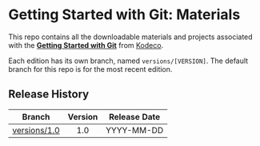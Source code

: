# Getting Started with Git: Materials

This repo contains all the downloadable materials and projects associated with the **[Getting Started with Git](https://www.kodeco.com/library)** from [Kodeco](https://www.kodeco.com).

Each edition has its own branch, named `versions/[VERSION]`. The default branch for this repo is for the most recent edition.

## Release History

| Branch                                                                                  | Version | Release Date |
| --------------------------------------------------------------------------------------- |:-------:|:------------:|
| [versions/1.0](https://github.com/kodecocodes/video-sgit-materials/tree/versions/1.0) | 1.0     | YYYY-MM-DD   |

